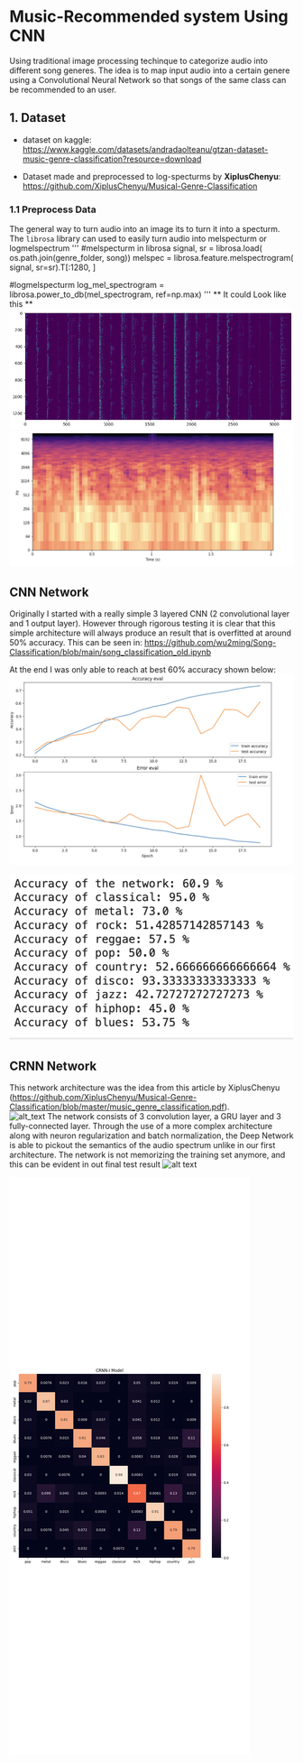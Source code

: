 # Music-Recommended system Using CNN

Using traditional image processing techinque to categorize audio into different song generes. The idea is to map input audio into a certain genere using a Convolutional Neural Network so that songs of the same class can be recommended to an user.

## 1. Dataset
- dataset on kaggle:
https://www.kaggle.com/datasets/andradaolteanu/gtzan-dataset-music-genre-classification?resource=download

- Dataset made and preprocessed to log-specturms by **XiplusChenyu**:
https://github.com/XiplusChenyu/Musical-Genre-Classification

### 1.1 Preprocess Data
The general way to turn audio into an image its to turn it into a specturm. The `librosa` library can used to easily turn audio into melspecturm or logmelspectrum
'''
#melspecturm in librosa
signal, sr = librosa.load(
    os.path.join(genre_folder, song))
melspec = librosa.feature.melspectrogram(
    signal, sr=sr).T[:1280, ]
    
#logmelspecturm
log_mel_spectrogram = librosa.power_to_db(mel_spectrogram, ref=np.max)
'''
** It could Look like this **
![alt text](https://github.com/wu2ming/Song-Classification/blob/main/images/melspecturm.png?raw=true)   ![alt text](https://github.com/wu2ming/Song-Classification/blob/main/images/logmelspecturm.png?raw=true)

## CNN Network
Originally I started with a really simple 3 layered CNN (2 convolutional layer and 1 output layer). However through rigorous testing it is clear that this simple architecture will always produce an result that is overfitted at around 50% accuracy. This can be seen in: https://github.com/wu2ming/Song-Classification/blob/main/song_classification_old.ipynb

At the end I was only able to reach at best 60% accuracy shown below:
![alt text](https://github.com/wu2ming/Song-Classification/blob/main/images/overfit.png?raw=true)

![alt text](https://github.com/wu2ming/Song-Classification/blob/main/images/cnn_1_test.png?raw=true)   

## CRNN Network
This network architecture was the idea from this article by XiplusChenyu (https://github.com/XiplusChenyu/Musical-Genre-Classification/blob/master/music_genre_classification.pdf).  
![alt_text](https://github.com/XiplusChenyu/Musical-Genre-Classification/blob/master/pictures/crnn.png)
The network consists of 3 convolution layer, a GRU layer and 3 fully-connected layer. Through the use of a more complex architecture along with neuron regularization and batch normalization, the Deep Network is able to pickout the semantics of the audio spectrum unlike in our first architecture. The network is not memorizing the training set anymore, and this can be evident in out final test result
![alt text](https://github.com/wu2ming/Song-Classification/blob/main/images/.png?raw=true)

![alt text](https://github.com/wu2ming/Song-Classification/blob/main/images/matrix.png?raw=true)
